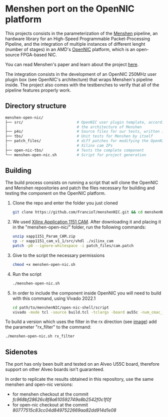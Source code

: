 # Menshen port on the OpenNIC platform
This projects consists in the parameterization of the [Menshen](https://github.com/multitenancy-project/menshen) pipeline, an hardware library for an High-Speed Programmable Packet-Processing Pipeline, and the integration of multiple instances of different lenght (number of stages) in an AMD's [OpenNIC](https://github.com/Xilinx/open-nic-shell) platform, which is an open-source FPGA-based NIC.

You can read Menshen's paper and learn about the project [here](https://www.usenix.org/system/files/nsdi22-paper-wang_tao.pdf).

The integration consists in the development of an OpenNIC 250MHz user plugin box (see OpenNIC's architecture) that wraps Menshen's pipeline inside. The project also comes with the testbenches to verify that all of the pipeline features properly work.
## Directory structure
```sh
menshen-open-nic/
├── src/                        # OpenNIC user plugin template, accordingly patched for 
│                               # the architecture of Menshen
├── p4s/                        # Source files for our tests, written in the P4 language
├── tbs/                        # Unit tests for Menshen by itself
├── patch_files/                # diff patches for modifying the OpenNIC environment and the 
│                               # Xilinx cam IPs
├── open-nic-tbs/               # Tests the complete component
└── menshen-open-nic.sh         # Script for project generation
```
## Building
The build process consists on running a script that will clone the OpenNIC and Menshen repositories and patch the files necessary for building and testing the component on the OpenNIC platform.
1. Clone the repo and enter the folder you just cloned
   ```sh
   git clone https://github.com/FrancioT/menshenNIC.git && cd menshenNIC
   ```
2. We used [Xilinx Application 1151 CAM](https://www.xilinx.com/member/forms/download/design-license.html?cid=154257&filename=xapp1151_Param_CAM.zip). 
   After downloading it and placing it in the "menshen-open-nic/" folder, run the following commands:
   ```sh
   unzip xapp1151_Param_CAM.zip
   cp -r xapp1151_cam_v1_1/src/vhdl ./xilinx_cam
   patch -p0 --ignore-whitespace -i patch_files/cam.patch
   ```
3. Give to the script the necessary permissions
   ```sh
   chmod +x menshen-open-nic.sh
   ```
4. Run the script
   ```sh
   ./menshen-open-nic.sh
   ```
5. In order to include the component inside OpenNIC you will need to build with this command, using Vivado 2022.1
   ```sh
   cd path/to/menshenNIC/open-nic-shell/script
   vivado -mode tcl -source build.tcl -tclargs -board au55c -num_cmac_port 2 -num_phys_func 2 -user_plugin ../../src
   ```

To build a version which uses the filter in the rx direction (see [image](./resources/rx_filter.png)) add the parameter "rx_filter" to the command:
```sh
./menshen-open-nic.sh rx_filter
```
## Sidenotes
The port has only been built and tested on an Alveo U55C board, therefore support on other Alveo boards isn't guaranteed.

In order to replicate the results obtained in this repository, use the same menshen and open-nic versions:
- for menshen checkout at the commit *fc968bf28626c8f8a610592749a8b2542f0c1f0f*
- for open-nic checkout at the commit *80777515c83cc04d8497522669aa82dd914d1e08*
